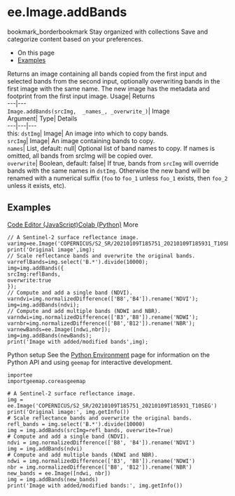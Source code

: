  
#  ee.Image.addBands 
bookmark_borderbookmark Stay organized with collections  Save and categorize content based on your preferences.
  * On this page
  * [Examples](https://developers.google.com/earth-engine/apidocs/ee-image-addbands#examples)


Returns an image containing all bands copied from the first input and selected bands from the second input, optionally overwriting bands in the first image with the same name. The new image has the metadata and footprint from the first input image. 
Usage| Returns  
---|---  
`Image.addBands(srcImg,  _names_, _overwrite_)`| Image  
Argument| Type| Details  
---|---|---  
this: `dstImg`| Image| An image into which to copy bands.  
`srcImg`| Image| An image containing bands to copy.  
`names`| List, default: null| Optional list of band names to copy. If names is omitted, all bands from srcImg will be copied over.  
`overwrite`| Boolean, default: false| If true, bands from `srcImg` will override bands with the same names in `dstImg`. Otherwise the new band will be renamed with a numerical suffix (`foo` to `foo_1` unless `foo_1` exists, then `foo_2` unless it exists, etc).  
## Examples
[Code Editor (JavaScript)](https://developers.google.com/earth-engine/apidocs/ee-image-addbands#code-editor-javascript-sample)[Colab (Python)](https://developers.google.com/earth-engine/apidocs/ee-image-addbands#colab-python-sample) More
```
// A Sentinel-2 surface reflectance image.
varimg=ee.Image('COPERNICUS/S2_SR/20210109T185751_20210109T185931_T10SEG');
print('Original image',img);
// Scale reflectance bands and overwrite the original bands.
varreflBands=img.select('B.*').divide(10000);
img=img.addBands({
srcImg:reflBands,
overwrite:true
});
// Compute and add a single band (NDVI).
varndvi=img.normalizedDifference(['B8','B4']).rename('NDVI');
img=img.addBands(ndvi);
// Compute and add multiple bands (NDWI and NBR).
varndwi=img.normalizedDifference(['B3','B8']).rename('NDWI');
varnbr=img.normalizedDifference(['B8','B12']).rename('NBR');
varnewBands=ee.Image([ndwi,nbr]);
img=img.addBands(newBands);
print('Image with added/modified bands',img);
```
Python setup
See the [ Python Environment](https://developers.google.com/earth-engine/guides/python_install) page for information on the Python API and using `geemap` for interactive development.
```
importee
importgeemap.coreasgeemap
```
```
# A Sentinel-2 surface reflectance image.
img = ee.Image('COPERNICUS/S2_SR/20210109T185751_20210109T185931_T10SEG')
print('Original image:', img.getInfo())
# Scale reflectance bands and overwrite the original bands.
refl_bands = img.select('B.*').divide(10000)
img = img.addBands(srcImg=refl_bands, overwrite=True)
# Compute and add a single band (NDVI).
ndvi = img.normalizedDifference(['B8', 'B4']).rename('NDVI')
img = img.addBands(ndvi)
# Compute and add multiple bands (NDWI and NBR).
ndwi = img.normalizedDifference(['B3', 'B8']).rename('NDWI')
nbr = img.normalizedDifference(['B8', 'B12']).rename('NBR')
new_bands = ee.Image([ndwi, nbr])
img = img.addBands(new_bands)
print('Image with added/modified bands:', img.getInfo())
```

